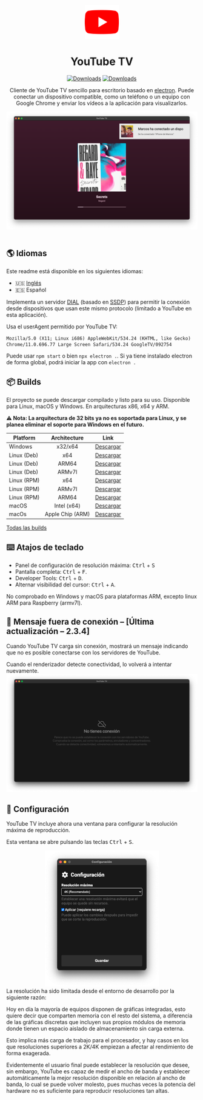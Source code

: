 <div align="center">
<img src="./build/icon.png" width=90px>

# **YouTube TV**
[![Downloads](https://img.shields.io/github/downloads/marcosrg9/YouTubeTV/total.svg?color=FF0000&label=Total%20downloads)](https://github.com/marcosrg9/YouTubeTV/releases/)
[![Downloads](https://img.shields.io/github/downloads/marcosrg9/YouTubeTV/v2.3.4/total.svg?color=blue&label=2.3.4%20Downloads)](https://github.com/marcosrg9/YouTubeTV/releases/tag/v2.3.4)

Cliente de YouTube TV sencillo para escritorio basado en [electron](https://www.electronjs.org/). Puede conectar un dispositivo compatible, como un teléfono o un equipo con Google Chrome y enviar los vídeos a la aplicación para visualizarlos.

<img src="./readme/demo_player.png" width="600px">

</div><br>

## 🌎 Idiomas

Este readme está disponible en los siguientes idiomas:

- 🇺🇸 [Inglés](./README.md)
- 🇪🇸 Español

Implementa un servidor [DIAL](https://en.wikipedia.org/wiki/Discovery_and_Launch) (basado en [SSDP](https://en.wikipedia.org/wiki/Simple_Service_Discovery_Protocol)) para permitir la conexión desde dispositivos que usan este mismo protocolo (limitado a YouTube en esta aplicación).

Usa el userAgent permitido por YouTube TV:
```
Mozilla/5.0 (X11; Linux i686) AppleWebKit/534.24 (KHTML, like Gecko) Chrome/11.0.696.77 Large Screen Safari/534.24 GoogleTV/092754
```

Puede usar ```npm start``` o bien ```npx electron .```.
Si ya tiene instalado electron de forma global, podrá iniciar la app con ```electron .```



## 📦 Builds
El proyecto se puede descargar compilado y listo para su uso. Disponible para Linux, macOS y Windows. En arquitecturas x86, x64 y ARM.

**⚠️ Nota: La arquitectura de 32 bits ya no es soportada para Linux, y se planea eliminar el soporte para Windows en el futuro.**

| Platform      |   Architecture   |  Link  |
|---------------|:----------------:|:------:|
| Windows       | x32/x64          | [Descargar](https://github.com/marcosrg9/YouTubeTV/releases/download/v2.3.4/YouTube.TV-2.3.4.exe) |
| Linux (Deb)   | x64              | [Descargar](https://github.com/marcosrg9/YouTubeTV/releases/download/v2.3.4/YouTube.TV-2.3.4-amd64.deb) |
| Linux (Deb)   | ARM64            | [Descargar](https://github.com/marcosrg9/YouTubeTV/releases/download/v2.3.4/YouTube.TV-2.3.4-arm64.deb) |
| Linux (Deb)   | ARMv7l           | [Descargar](https://github.com/marcosrg9/YouTubeTV/releases/download/v2.3.4/YouTube.TV-2.3.4-armv7l.deb) |
| Linux (RPM)   | x64              | [Descargar](https://github.com/marcosrg9/YouTubeTV/releases/download/v2.3.4/YouTube.TV-2.3.4-x86_64.rpm) |
| Linux (RPM)   | ARMv7l           | [Descargar](https://github.com/marcosrg9/YouTubeTV/releases/download/v2.3.4/YouTube.TV-2.3.4-armv7l.rpm) |
| Linux (RPM)   | ARM64            | [Descargar](https://github.com/marcosrg9/YouTubeTV/releases/download/v2.3.4/YouTube.TV-2.3.4-aarch64.rpm) |
| macOS         | Intel (x64)      | [Descargar](https://github.com/marcosrg9/YouTubeTV/releases/download/v2.3.4/YouTube.TV-2.3.4.dmg) |
| macOs         | Apple Chip (ARM) | [Descargar](https://github.com/marcosrg9/YouTubeTV/releases/download/v2.3.4/YouTube.TV-2.3.4-arm64.dmg) |

[Todas las builds](https://github.com/marcosrg9/YouTubeTV/releases/latest)

## ⌨️ Atajos de teclado
- Panel de configuración de resolución máxima: <kbd>Ctrl</kbd> + <kbd>S</kbd>
- Pantalla completa: <kbd>Ctrl</kbd> + <kbd>F</kbd>.
- Developer Tools: <kbd>Ctrl</kbd> + <kbd>D</kbd>.
- Alternar visibilidad del cursor: <kbd>Ctrl</kbd> + <kbd>A</kbd>.


No comprobado en Windows y macOS para plataformas ARM, excepto linux ARM para Raspberry (armv7l). 

## 🔌 Mensaje fuera de conexión – [Última actualización – 2.3.4] 

Cuando YouTube TV carga sin conexión, mostrará un mensaje indicando que no es posible conectarse con los servidores de YouTube.

Cuando el renderizador detecte conectividad, lo volverá a intentar nuevamente.
<img src="./readme/offline_message_es.png" with="300px">

## 🔧 Configuración

YouTube TV incluye ahora una ventana para configurar la resolución máxima de reproducción.

Esta ventana se abre pulsando las teclas <kbd>Ctrl</kbd> + <kbd>S</kbd>.
<div align="center">
<img src="./readme/settings.png" width="300">
</div>
La resolución ha sido limitada desde el entorno de desarrollo por la siguiente razón:

Hoy en día la mayoría de equipos disponen de gráficas integradas, esto quiere decir que comparten memoria con el resto del sistema, a diferencia de las gráficas discretas que incluyen sus propios módulos de memoria donde tienen un espacio aislado de almacenamiento sin carga externa.

Esto implica más carga de trabajo para el procesador, y hay casos en los que resoluciones superiores a 2K/4K empiezan a afectar al rendimiento de forma exagerada.

Evidentemente el usuario final puede establecer la resolución que desee, sin embargo, YouTube es capaz de medir el ancho de banda y establecer automáticamente la mejor resolución disponible en relación al ancho de banda, lo cual se puede volver molesto, pues muchas veces la potencia del hardware no es suficiente para reproducir resoluciones tan altas.